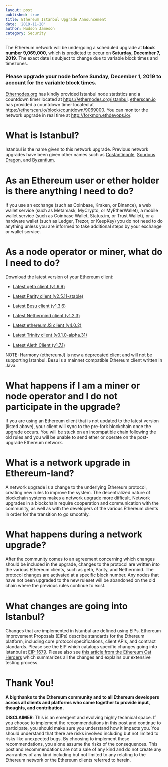 ```yaml
---
layout: post
published: true
title: Ethereum Istanbul Upgrade Announcement
date: '2019-11-20'
author: Hudson Jameson
category: Security
---
```


The Ethereum network will be undergoing a scheduled upgrade at **block number 9,069,000**, which is  predicted to occur on **Saturday, December 7, 2019**. The exact date is subject to change due to variable block times and timezones.

### **Please upgrade your node before Sunday, December 1, 2019 to account for the variable block times.**

[Ethernodes.org](https://ethernodes.org) has kindly provided Istanbul node statistics and a countdown timer located at <https://ethernodes.org/istanbul>. [etherscan.io](https://etherscan.io/) has provided a countdown timer located at <https://etherscan.io/block/countdown/9069000>. You can monitor the network upgrade in real time at <http://forkmon.ethdevops.io/>.

# What is Istanbul?

Istanbul is the name given to this network upgrade. Previous network upgrades have been given other names such as [Costantinople](https://blog.ethereum.org/2019/02/22/ethereum-constantinople-st-petersburg-upgrade-announcement/), [Spurious Dragon](https://blog.ethereum.org/2016/11/18/hard-fork-no-4-spurious-dragon/), and [Byzantium](https://blog.ethereum.org/2017/10/12/byzantium-hf-announcement/).

# As an Ethereum user or ether holder is there anything I need to do?

If you use an exchange (such as Coinbase, Kraken, or Binance), a web wallet service (such as Metamask, MyCrypto, or MyEtherWallet), a mobile wallet service (such as Coinbase Wallet, Status.im, or Trust Wallet), or a hardware wallet (such as Ledger, Trezor, or KeepKey) you do not need to do anything unless you are informed to take additional steps by your exchange or wallet service.

# As a node operator or miner, what do I need to do?

Download the latest version of your Ethereum client:

-   [Latest geth client (v1.9.9)](https://github.com/ethereum/go-ethereum/releases/tag/v1.9.9)

-   [Latest Parity client (v2.5.11-stable)](https://github.com/paritytech/parity-ethereum/releases/tag/v2.5.11)

-   [Latest Besu client (v1.3.6)](https://github.com/hyperledger/besu/releases/tag/1.3.6)

-   [Latest Nethermind client (v1.2.3)](https://github.com/NethermindEth/nethermind/releases/tag/1.2.3)

-   [Latest ethereumJS client (v4.0.2)](https://github.com/ethereumjs/ethereumjs-blockchain/releases/tag/v4.0.2)

-   [Latest Trinity client (v0.1.0-alpha.31)](https://github.com/ethereum/trinity/releases/tag/v0.1.0-alpha.31)

-   [Latest Aleth Client (v1.7.1)](https://github.com/ethereum/aleth/releases/tag/v1.7.1)

NOTE: Harmony (ethereumJ) is now a deprecated client and will not be supporting Istanbul. Besu is a mainnet compatible Ethereum client written in Java.

# What happens if I am a miner or node operator and I do not participate in the upgrade?

If you are using an Ethereum client that is not updated to the latest version (listed above), your client will sync to the pre-fork blockchain once the upgrade occurs. You will be stuck on an incompatible chain following the old rules and you will be unable to send ether or operate on the post-upgrade Ethereum network.

# What is a network upgrade in Ethereum-land?

A network upgrade is a change to the underlying Ethereum protocol, creating new rules to improve the system. The decentralized nature of blockchain systems makes a network upgrade more difficult. Network upgrades in a blockchain require cooperation and communication with the community, as well as with the developers of the various Ethereum clients in order for the transition to go smoothly.

# What happens during a network upgrade?

After the community comes to an agreement concerning which changes should be included in the upgrade, changes to the protocol are written into the various Ethereum clients, such as geth, Parity, and Nethermind. The protocol changes are activated at a specific block number. Any nodes that have not been upgraded to the new ruleset will be abandoned on the old chain where the previous rules continue to exist.

# What changes are going into Istanbul?

Changes that are implemented in Istanbul are defined using EIPs. Ethereum Improvement Proposals (EIPs) describe standards for the Ethereum platform, including core protocol specifications, client APIs, and contract standards. Please see the EIP which catalogs specific changes going into Istanbul at [EIP-1679](https://eips.ethereum.org/EIPS/eip-1679). Please also see [this article from the Ethereum Cat Herders](https://medium.com/ethereum-cat-herders/istanbul-testnets-are-coming-53973bcea7df) which summarizes all the changes and explains our extensive testing process.

# Thank You!

**A big thanks to the Ethereum community and to all Ethereum developers across all clients and platforms who came together to provide input, thoughts, and contribution.**

**DISCLAIMER**: This is an emergent and evolving highly technical space. If you choose to implement the recommendations in this post and continue to participate, you should make sure you understand how it impacts you. You should understand that there are risks involved including but not limited to risks like unexpected bugs. By choosing to implement these recommendations, you alone assume the risks of the consequences. This post and recommendations are not a sale of any kind and do not create any warranties of any kind including but not limited to any relating to the Ethereum network or the Ethereum clients referred to herein.
